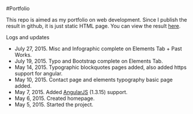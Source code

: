 #Portfolio

This repo is aimed as my portfolio on web development. Since I publish the result in github, it is just static HTML page. You can view the result [here](http://forddyce.github.io/portfolio/).

Logs and updates

+ July 27, 2015. Misc and Infographic complete on Elements Tab + Past Works.
+ July 19, 2015. Typo and Bootstrap complete on Elements Tab.
+ May 14, 2015. Typographic blockquotes pages added, also added https support for angular.
+ May 10, 2015. Contact page and elements typography basic page added.
+ May 7, 2015. Added [AngularJS](https://angularjs.org/) (1.3.15) support.
+ May 6, 2015. Created homepage.
+ May 5, 2015. Started the project.